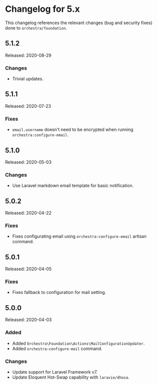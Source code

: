 # Changelog for 5.x

This changelog references the relevant changes (bug and security fixes) done to `orchestra/foundation`.

## 5.1.2

Released: 2020-08-29

### Changes

* Trivial updates.

## 5.1.1

Released: 2020-07-23

### Fixes 

* `email.username` doesn't need to be encrypted when running `orchestra:configure-email`.

## 5.1.0

Released: 2020-05-03

### Changes

* Use Laravel markdown email template for basic notification.

## 5.0.2

Released: 2020-04-22

### Fixes

* Fixes configurating email using `orchestra:configure-email` artisan command.

## 5.0.1

Released: 2020-04-05

### Fixes

* Fixes fallback to configuration for mail setting.

## 5.0.0

Released: 2020-04-03

### Added

* Added `Orchestra\Foundation\Actions\MailConfigurationUpdater`.
* Added `orchestra:configure-mail` command.

### Changes

* Update support for Laravel Framework v7.
* Update Eloquent Hot-Swap capability with `laravie/dhosa`.
